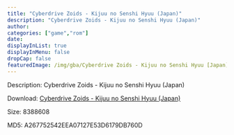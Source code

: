 ```yaml
---
title: "Cyberdrive Zoids - Kijuu no Senshi Hyuu (Japan)"
description: "Cyberdrive Zoids - Kijuu no Senshi Hyuu (Japan)"
author: 
categories: ["game","rom"]
date: 
displayInList: true
displayInMenu: false
dropCap: false
featuredImage: /img/gba/Cyberdrive Zoids - Kijuu no Senshi Hyuu [Japan].jpg
---
```


Description: Cyberdrive Zoids - Kijuu no Senshi Hyuu (Japan)

Download: <a style="text-decoration:underline;" href="https://mega.nz/#!KDRwCS6T!eHPn1WsQIb-Ru1fJg039tMLhAdFSMMXZAuWbaWnL0_k" target = "_blank" rel = "nofollow" > Cyberdrive Zoids - Kijuu no Senshi Hyuu (Japan)</a>

Size: 8388608

MD5: A267752542EEA07127E53D6179DB760D

